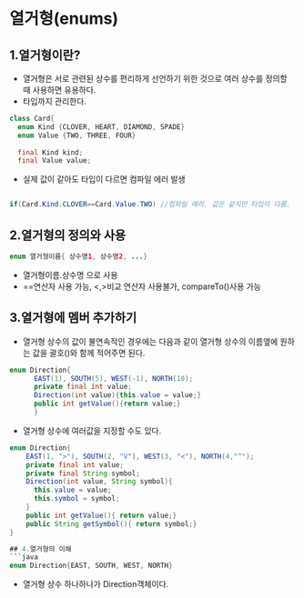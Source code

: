 # 열거형(enums)
## 1.열거형이란?
- 열거형은 서로 관련된 상수를 편리하게 선언하기 위한 것으로 여러 상수를 정의할 때 사용하면 유용하다.
- 타입까지 관리한다.
```java
class Card{
  enum Kind {CLOVER, HEART, DIAMOND, SPADE}
  enum Value {TWO, THREE, FOUR}
  
  final Kind kind;
  final Value value;
```
- 실제 값이 같아도 타입이 다르면 컴파일 에러 발생
```java

if(Card.Kind.CLOVER==Card.Value.TWO) //컴파일 에러. 값은 같지만 타입이 다름.
```

## 2.열거형의 정의와 사용
```java
enum 열거형이름{ 상수명1, 상수명2, ...}
```
- 열거형이름.상수명 으로 사용
- ==연산자 사용 가능, <,>비교 연산자 사용불가, compareTo()사용 가능

## 3.열거형에 멤버 추가하기
- 열거형 상수의 값이 불연속적인 경우에는 다음과 같이 열거형 상수의 이름옆에 원하는 값을 괄호()와 함께 적어주면 된다.
```java
enum Direction{
      EAST(1), SOUTH(5), WEST(-1), NORTH(10);
      private final int value;
      Direction(int value){this.value = value;}
      public int getValue(){return value;}
      }

```
- 열거형 상수에 여러값을 지정할 수도 있다.
```java
enum Direction{
    EAST(1, ">"), SOUTH(2, "V"), WEST(3, "<"), NORTH(4,"^");
    private final int value;
    private final String symbol;
    Direction(int value, String symbol){
      this.value = value;
      this.symbol = symbol;
    }
    public int getValue(){ return value;}
    public String getSymbol(){ return symbol;}
}

## 4.열거형의 이해
```java
enum Direction{EAST, SOUTH, WEST, NORTH}
```
- 열거형 상수 하나하나가 Direction객체이다.
